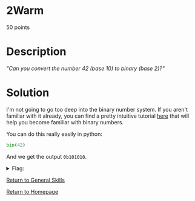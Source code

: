 # 2Warm
50 points

# Description
*"Can you convert the number 42 (base 10) to binary (base 2)?"*

# Solution
I'm not going to go too deep into the binary number system. If you aren't familiar with it already, you can find a pretty intuitive tutorial [here](https://www.mathsisfun.com/binary-number-system.html) that will help you become familiar with binary numbers.

You can do this really easily in python:
```python
bin(42)
```
And we get the output `0b101010`.

<details>
  <summary>Flag:</summary>
  picoCTF{101010}
</details>

[Return to General Skills](https://github.com/sdvickers98/picoCTF-2019-Walkthrough/blob/master/general_skills/%230%20-%20General%20Skills%20Homepage.md)

[Return to Homepage](https://github.com/sdvickers98/picoCTF-2019-Walkthrough)

